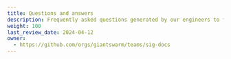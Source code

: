 ```yaml
---
title: Questions and answers
description: Frequently asked questions generated by our engineers to feed the AI support bot.
weight: 100
last_review_date: 2024-04-12
owner:
  - https://github.com/orgs/giantswarm/teams/sig-docs
---
```

